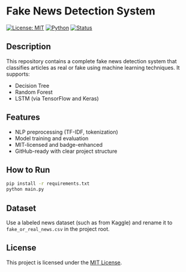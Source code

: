 # Fake News Detection System

[![License: MIT](https://img.shields.io/badge/License-MIT-yellow.svg)](https://opensource.org/licenses/MIT)
[![Python](https://img.shields.io/badge/Python-3.8%2B-blue.svg)](https://www.python.org/)
[![Status](https://img.shields.io/badge/status-active-brightgreen)](https://github.com/LarryMattix/FakeNewsDetectionSystem)

## Description

This repository contains a complete fake news detection system that classifies articles as real or fake using machine learning techniques. It supports:
- Decision Tree
- Random Forest
- LSTM (via TensorFlow and Keras)

## Features

- NLP preprocessing (TF-IDF, tokenization)
- Model training and evaluation
- MIT-licensed and badge-enhanced
- GitHub-ready with clear project structure

## How to Run

```bash
pip install -r requirements.txt
python main.py
```

## Dataset

Use a labeled news dataset (such as from Kaggle) and rename it to `fake_or_real_news.csv` in the project root.

## License

This project is licensed under the [MIT License](LICENSE).